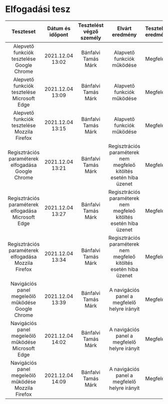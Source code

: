 # Elfogadási tesz
| Teszteset | Dátum és időpont | Tesztelést végző személy | Elvárt eredmény | Tesztelés eredménye |
| :---: | :---: | :---: | :---: | :---
| Alepvető funkciók tesztelése Google Chrome | 2021.12.04 13:02 | Bánfalvi Tamás Márk | Alapvető funkciók működése | Megfelelt |
| Alepvető funkciók tesztelése Microsoft Edge | 2021.12.04 13:09 | Bánfalvi Tamás Márk | Alapvető funkciók működése | Megfelelt |
| Alepvető funkciók tesztelése Mozzila Firefox | 2021.12.04 13:15 | Bánfalvi Tamás Márk | Alapvető funkciók működése | Megfelelt |
| Regisztrációs paraméterek elfogadása Google Chrome | 2021.12.04 13:21 | Bánfalvi Tamás Márk | Regisztrációs paraméterek nem megfeleő kitöltés esetén hiba üzenet| Megfelelt |
| Regisztrációs paraméterek elfogadása Microsoft Edge | 2021.12.04 13:27 | Bánfalvi Tamás Márk | Regisztrációs paraméterek nem megfeleő kitöltés esetén hiba üzenet| Megfelelt |
| Regisztrációs paraméterek elfogadása Mozzila Firefox | 2021.12.04 13:34 | Bánfalvi Tamás Márk | Regisztrációs paraméterek nem megfeleő kitöltés esetén hiba üzenet| Megfelelt |
| Navigációs panel megeleőlő működése Google Chrome | 2021.12.04 13:39 | Bánfalvi Tamás Márk | A navigációs panel a megfelelő helyre irányít | Megfelelt |
| Navigációs panel megeleőlő működése Microsoft Edge | 2021.12.04 14:02 | Bánfalvi Tamás Márk | A navigációs panel a megfelelő helyre irányít | Megfelelt |
| Navigációs panel megeleőlő működése Mozzila Firefox | 2021.12.04 14:09 | Bánfalvi Tamás Márk | A navigációs panel a megfelelő helyre irányít | Megfelelt |



